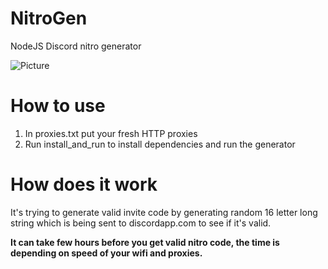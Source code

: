 # NitroGen
NodeJS Discord nitro generator 

![Picture](https://snag.gy/ixNDgK.jpg)

# How to use
1. In proxies.txt put your fresh HTTP proxies
2. Run install_and_run to install dependencies and run the generator

# How does it work
It's trying to generate valid invite code by generating random 16 letter long string which is being sent to discordapp.com to see if it's valid. 

**It can take few hours before you get valid nitro code, the time is depending on speed of your wifi and proxies.**




